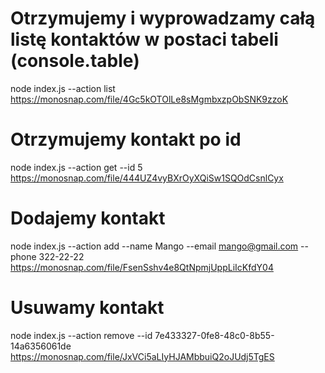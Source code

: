 # Otrzymujemy i wyprowadzamy całą listę kontaktów w postaci tabeli (console.table)
node index.js --action list
https://monosnap.com/file/4Gc5kOTOlLe8sMgmbxzpObSNK9zzoK

# Otrzymujemy kontakt po id
node index.js --action get --id 5
https://monosnap.com/file/444UZ4vyBXrOyXQiSw1SQOdCsnlCyx

# Dodajemy kontakt
node index.js --action add --name Mango --email mango@gmail.com --phone 322-22-22
https://monosnap.com/file/FsenSshv4e8QtNpmjUppLiIcKfdY04

# Usuwamy kontakt
node index.js --action remove --id 7e433327-0fe8-48c0-8b55-14a6356061de
https://monosnap.com/file/JxVCi5aLIyHJAMbbuiQ2oJUdj5TgES
